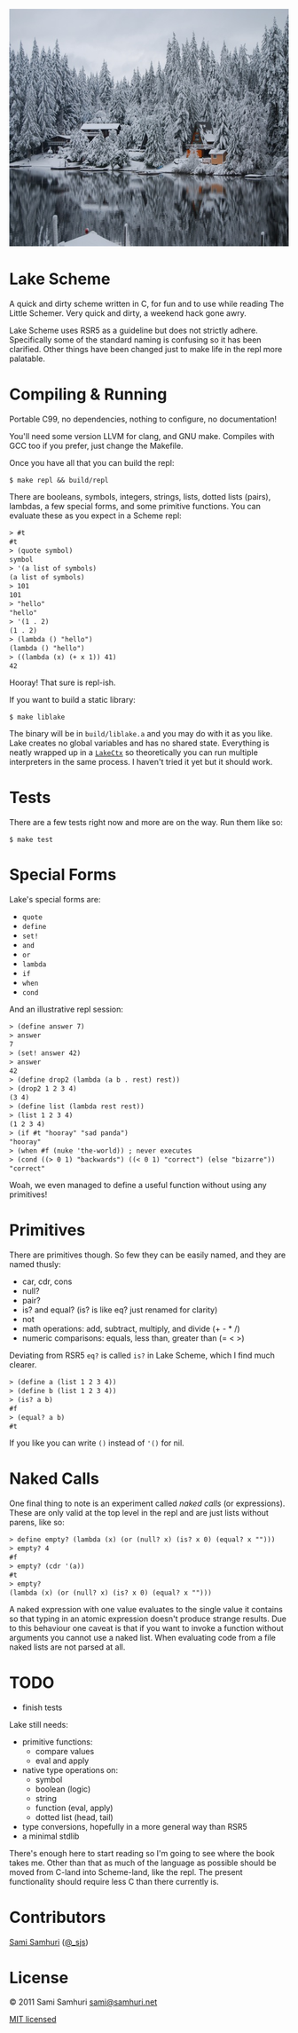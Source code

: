 <p align=center><img src=https://github.com/samsonjs/lake/raw/main/lake.jpg width=640 height=428 alt="Shawnigan Lake"></p>

Lake Scheme
===========

A quick and dirty scheme written in C, for fun and to use while reading The Little Schemer. Very quick and dirty, a weekend hack gone awry.

Lake Scheme uses RSR5 as a guideline but does not strictly adhere. Specifically some of the standard naming is confusing so it has been clarified. Other things have been changed just to make life in the repl more palatable.

Compiling & Running
===================

Portable C99, no dependencies, nothing to configure, no documentation!

You'll need some version LLVM for clang, and GNU make. Compiles with GCC too if you prefer, just
change the Makefile.

Once you have all that you can build the repl:

    $ make repl && build/repl

There are booleans, symbols, integers, strings, lists, dotted lists (pairs), lambdas, a few special forms, and some primitive functions. You can evaluate these as you expect in a Scheme repl:

    > #t
    #t
    > (quote symbol)
    symbol
    > '(a list of symbols)
    (a list of symbols)
    > 101
    101
    > "hello"
    "hello"
    > '(1 . 2)
    (1 . 2)
    > (lambda () "hello")
    (lambda () "hello")
    > ((lambda (x) (+ x 1)) 41)
    42

Hooray! That sure is repl-ish.

If you want to build a static library:

    $ make liblake

The binary will be in `build/liblake.a` and you may do with it as you like. Lake creates no global variables and has no shared state. Everything is neatly wrapped up in a [`LakeCtx`](lake/blob/master/src/lake.h#L101-109) so theoretically you can run multiple interpreters in the same process. I haven't tried it yet but it should work.

Tests
=====

There are a few tests right now and more are on the way. Run them like so:

    $ make test

Special Forms
=============

Lake's special forms are:

  * `quote`
  * `define`
  * `set!`
  * `and`
  * `or`
  * `lambda`
  * `if`
  * `when`
  * `cond`

And an illustrative repl session:

    > (define answer 7)
    > answer
    7
    > (set! answer 42)
    > answer
    42
    > (define drop2 (lambda (a b . rest) rest))
    > (drop2 1 2 3 4)
    (3 4)
    > (define list (lambda rest rest))
    > (list 1 2 3 4)
    (1 2 3 4)
    > (if #t "hooray" "sad panda")
    "hooray"
    > (when #f (nuke 'the-world)) ; never executes
    > (cond ((> 0 1) "backwards") ((< 0 1) "correct") (else "bizarre"))
    "correct"

Woah, we even managed to define a useful function without using any primitives!

Primitives
==========

There are primitives though. So few they can be easily named, and they are named thusly:

  * car, cdr, cons
  * null?
  * pair?
  * is? and equal? (is? is like eq? just renamed for clarity)
  * not
  * math operations: add, subtract, multiply, and divide (+ - * /)
  * numeric comparisons: equals, less than, greater than (= < >)

Deviating from RSR5 `eq?` is called `is?` in Lake Scheme, which I find much clearer.

    > (define a (list 1 2 3 4))
    > (define b (list 1 2 3 4))
    > (is? a b)
    #f
    > (equal? a b)
    #t

If you like you can write `()` instead of `'()` for nil.

Naked Calls
===========

One final thing to note is an experiment called *naked calls* (or expressions). These are only valid at the top level in the repl and are just lists without parens, like so:

    > define empty? (lambda (x) (or (null? x) (is? x 0) (equal? x "")))
    > empty? 4
    #f
    > empty? (cdr '(a))
    #t
    > empty?
    (lambda (x) (or (null? x) (is? x 0) (equal? x "")))

A naked expression with one value evaluates to the single value it contains so that typing in an atomic expression doesn't produce strange results. Due to this behaviour one caveat is that if you want to invoke a function without arguments you cannot use a naked list. When evaluating code from a file naked lists are not parsed at all.

TODO
====

* finish tests

Lake still needs:

  * primitive functions:
    * compare values
    * eval and apply
  * native type operations on:
    * symbol
    * boolean (logic)
    * string
    * function (eval, apply)
    * dotted list (head, tail)
  * type conversions, hopefully in a more general way than RSR5
  * a minimal stdlib

There's enough here to start reading so I'm going to see where the book takes me. Other than that as much of the language as possible should be moved from C-land into Scheme-land, like the repl. The present functionality should require less C than there currently is.

Contributors
============

[Sami Samhuri](http://samhuri.net) ([@_sjs](https://twitter.com/_sjs))

License
=======

&copy; 2011 Sami Samhuri <sami@samhuri.net>

[MIT licensed](http://sjs.mit-license.org)
